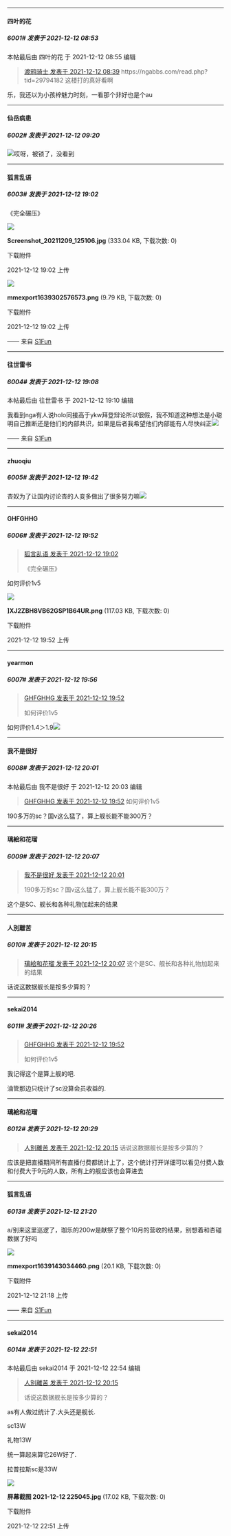 

*****

####  四叶的花  
##### 6001#       发表于 2021-12-12 08:53

 本帖最后由 四叶的花 于 2021-12-12 08:55 编辑 
<blockquote><a href="httphttps://bbs.saraba1st.com/2b/forum.php?mod=redirect&amp;goto=findpost&amp;pid=53903002&amp;ptid=1976031" target="_blank">渡鸦骑士 发表于 2021-12-12 08:39</a>
https://ngabbs.com/read.php?tid=29794182
这楼打的真好看啊</blockquote>
乐，我还以为小孩梓魅力时刻，一看那个非好也是个au



*****

####  仙岳病患  
##### 6002#       发表于 2021-12-12 09:20

<img src="https://static.saraba1st.com/image/smiley/face2017/174.png" referrerpolicy="no-referrer">哎呀，被锁了，没看到



*****

####  狐言乱语  
##### 6003#       发表于 2021-12-12 19:02

《完全碾压》

<img src="https://img.saraba1st.com/forum/202112/12/190209edlahudlyllwalge.jpg" referrerpolicy="no-referrer">

<strong>Screenshot_20211209_125106.jpg</strong> (333.04 KB, 下载次数: 0)

下载附件

2021-12-12 19:02 上传

<img src="https://img.saraba1st.com/forum/202112/12/190213jc2ied288wrw4wcw.png" referrerpolicy="no-referrer">

<strong>mmexport1639302576573.png</strong> (9.79 KB, 下载次数: 0)

下载附件

2021-12-12 19:02 上传

—— 来自 [S1Fun](https://s1fun.koalcat.com)



*****

####  往世雷书  
##### 6004#       发表于 2021-12-12 19:08

 本帖最后由 往世雷书 于 2021-12-12 19:10 编辑 

我看到nga有人说holo同接高于ykw拜登辩论所以很假，我不知道这种想法是小聪明自己推断还是他们的内部共识，如果是后者我希望他们内部能有人尽快纠正<img src="https://static.saraba1st.com/image/smiley/face2017/009.gif" referrerpolicy="no-referrer">

—— 来自 [S1Fun](https://s1fun.koalcat.com)



*****

####  zhuoqiu  
##### 6005#       发表于 2021-12-12 19:42

杏奴为了让国内讨论杏的人变多做出了很多努力嘛<img src="https://static.saraba1st.com/image/smiley/face2017/067.png" referrerpolicy="no-referrer">



*****

####  GHFGHHG  
##### 6006#       发表于 2021-12-12 19:52

<blockquote><a href="httphttps://bbs.saraba1st.com/2b/forum.php?mod=redirect&amp;goto=findpost&amp;pid=53908823&amp;ptid=1976031" target="_blank">狐言乱语 发表于 2021-12-12 19:02</a>

《完全碾压》</blockquote>
如何评价1v5

<img src="https://img.saraba1st.com/forum/202112/12/195227s9gbd939l1bklg3e.png" referrerpolicy="no-referrer">

<strong>]XJ2ZBH8VB62GSP1B64UR.png</strong> (117.03 KB, 下载次数: 0)

下载附件

2021-12-12 19:52 上传

*****

####  yearmon  
##### 6007#       发表于 2021-12-12 19:56

<blockquote><a href="httphttps://bbs.saraba1st.com/2b/forum.php?mod=redirect&amp;goto=findpost&amp;pid=53909256&amp;ptid=1976031" target="_blank">GHFGHHG 发表于 2021-12-12 19:52</a>

如何评价1v5</blockquote>
如何评价1.4＞1.9<img src="https://static.saraba1st.com/image/smiley/face2017/037.png" referrerpolicy="no-referrer">

*****

####  我不是很好  
##### 6008#       发表于 2021-12-12 20:01

 本帖最后由 我不是很好 于 2021-12-12 20:03 编辑 
<blockquote><a href="httphttps://bbs.saraba1st.com/2b/forum.php?mod=redirect&amp;goto=findpost&amp;pid=53909256&amp;ptid=1976031" target="_blank">GHFGHHG 发表于 2021-12-12 19:52</a>
如何评价1v5</blockquote>
190多万的sc？国v这么猛了，算上舰长能不能300万？



*****

####  璃絵和花瑠  
##### 6009#       发表于 2021-12-12 20:07

<blockquote><a href="httphttps://bbs.saraba1st.com/2b/forum.php?mod=redirect&amp;goto=findpost&amp;pid=53909340&amp;ptid=1976031" target="_blank">我不是很好 发表于 2021-12-12 20:01</a>

190多万的sc？国v这么猛了，算上舰长能不能300万？</blockquote>
这个是SC、舰长和各种礼物加起来的结果

*****

####  人別離苦  
##### 6010#       发表于 2021-12-12 20:15

<blockquote><a href="httphttps://bbs.saraba1st.com/2b/forum.php?mod=redirect&amp;goto=findpost&amp;pid=53909402&amp;ptid=1976031" target="_blank">璃絵和花瑠 发表于 2021-12-12 20:07</a>
这个是SC、舰长和各种礼物加起来的结果</blockquote>
话说这数据舰长是按多少算的？

*****

####  sekai2014  
##### 6011#       发表于 2021-12-12 20:26

<blockquote><a href="httphttps://bbs.saraba1st.com/2b/forum.php?mod=redirect&amp;goto=findpost&amp;pid=53909256&amp;ptid=1976031" target="_blank">GHFGHHG 发表于 2021-12-12 19:52</a>

如何评价1v5</blockquote>
我记得这个是算上舰的吧.

油管那边只统计了sc没算会员收益的.



*****

####  璃絵和花瑠  
##### 6012#       发表于 2021-12-12 20:29

<blockquote><a href="httphttps://bbs.saraba1st.com/2b/forum.php?mod=redirect&amp;goto=findpost&amp;pid=53909490&amp;ptid=1976031" target="_blank">人別離苦 发表于 2021-12-12 20:15</a>
话说这数据舰长是按多少算的？</blockquote>
应该是把直播期间所有直播付费都统计上了，这个统计打开详细可以看见付费人数和付费大于9元的人数，所有上的舰应该也会算进去



*****

####  狐言乱语  
##### 6013#       发表于 2021-12-12 21:20

a/别来这里巡逻了，珈乐的200w是献祭了整个10月的营收的结果，别想着和杏碰数据了好吗

<img src="https://img.saraba1st.com/forum/202112/12/211836o1bfwphc11h66633.png" referrerpolicy="no-referrer">

<strong>mmexport1639143034460.png</strong> (20.1 KB, 下载次数: 0)

下载附件

2021-12-12 21:18 上传

—— 来自 [S1Fun](https://s1fun.koalcat.com)



*****

####  sekai2014  
##### 6014#       发表于 2021-12-12 22:51

 本帖最后由 sekai2014 于 2021-12-12 22:54 编辑 
<blockquote><a href="httphttps://bbs.saraba1st.com/2b/forum.php?mod=redirect&amp;goto=findpost&amp;pid=53909490&amp;ptid=1976031" target="_blank">人別離苦 发表于 2021-12-12 20:15</a>

话说这数据舰长是按多少算的？</blockquote>
as有人做过统计了.大头还是舰长.

sc13W

礼物13W

统一算起来算它26W好了.

拉普拉斯sc是33W

<img src="https://img.saraba1st.com/forum/202112/12/225120lexiufzd5byygfuy.jpg" referrerpolicy="no-referrer">

<strong>屏幕截图 2021-12-12 225045.jpg</strong> (17.02 KB, 下载次数: 0)

下载附件

2021-12-12 22:51 上传

